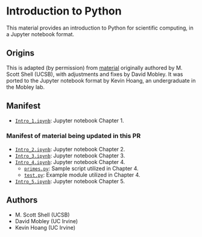 # Introduction to Python

This material provides an introduction to Python for scientific computing, in a Jupyter notebook format.

## Origins
This is adapted (by permission) from [material](https://engineering.ucsb.edu/~shell/che210d/python.pdf) originally authored by M. Scott Shell (UCSB), with adjustments and fixes by David Mobley.
It was ported to the Jupyter notebook format by Kevin Hoang, an undergraduate in the Mobley lab.

## Manifest

- [`Intro_1.ipynb`](Intro_1.ipynb): Jupyter notebook Chapter 1.

### Manifest of material being updated in this PR
- [`Intro_2.ipynb`](Intro_2.ipynb): Jupyter notebook Chapter 2.
- [`Intro_3.ipynb`](Intro_3.ipynb): Jupyter notebook Chapter 3.
- [`Intro_4.ipynb`](Intro_4.ipynb): Jupyter notebook Chapter 4.
  - [`primes.py`](primes.py): Sample script utilized in Chapter 4.
  - [`test.py`](test.py): Example module utilized in Chapter 4.
- [`Intro_5.ipynb`](Intro_5.ipynb): Jupyter notebook Chapter 5.

## Authors
- M. Scott Shell (UCSB)
- David Mobley (UC Irvine)
- Kevin Hoang (UC Irvine)
